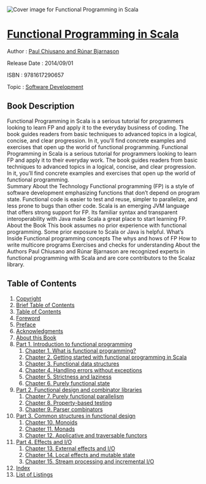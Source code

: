 ![Cover image for Functional Programming in Scala](https://imgdetail.ebookreading.net/cover/cover/software_development/EB9781617290657.jpg)

[Functional Programming in Scala](https://ebookreading.net/view/book/Functional+Programming+in+Scala-EB9781617290657_1.html "Functional Programming in Scala")
====================================================================================================================

Author : [Paul Chiusano and Rúnar Bjarnason](https://ebookreading.net/search/author/Paul+Chiusano+and+R%C3%BAnar+Bjarnason)

Release Date : 2014/09/01

ISBN : 9781617290657

Topic : [Software Development](https://ebookreading.net/search/category/software-development)

Book Description
-----------------

Functional Programming in Scala is a serious tutorial for programmers looking to learn FP and apply it to the everyday business of coding. The book guides readers from basic techniques to advanced topics in a logical, concise, and clear progression. In it, you'll find concrete examples and exercises that open up the world of functional programming.    Functional Programming in Scala is a serious tutorial for programmers looking to learn FP and apply it to their everyday work. The book guides readers from basic techniques to advanced topics in a logical, concise, and clear progression. In it, you’ll find concrete examples and exercises that open up the world of functional programming.      
Summary
About the Technology
Functional programming (FP) is a style of software development emphasizing functions that don’t depend on program state. Functional code is easier to test and reuse, simpler to parallelize, and less prone to bugs than other code. Scala is an emerging JVM language that offers strong support for FP. Its familiar syntax and transparent interoperability with Java make Scala a great place to start learning FP.
About the Book
This book assumes no prior experience with functional programming. Some prior exposure to Scala or Java is helpful.
What’s Inside
Functional programming concepts
The whys and hows of FP
How to write multicore programs
Exercises and checks for understanding
About the Authors
Paul Chiusano and Rúnar Bjarnason are recognized experts in functional programming with Scala and are core contributors to the Scalaz library.
              
Table of Contents
-----------------

1. [Copyright](https://ebookreading.net/view/book/Functional+Programming+in+Scala-EB9781617290657_3.html)
1. [Brief Table of Contents](https://ebookreading.net/view/book/Functional+Programming+in+Scala-EB9781617290657_4.html)
1. [Table of Contents](https://ebookreading.net/view/book/Functional+Programming+in+Scala-EB9781617290657_5.html)
1. [Foreword](https://ebookreading.net/view/book/Functional+Programming+in+Scala-EB9781617290657_6.html)
1. [Preface](https://ebookreading.net/view/book/Functional+Programming+in+Scala-EB9781617290657_7.html)
1. [Acknowledgments](https://ebookreading.net/view/book/Functional+Programming+in+Scala-EB9781617290657_8.html)
1. [About this Book](https://ebookreading.net/view/book/Functional+Programming+in+Scala-EB9781617290657_9.html)
1. [Part 1. Introduction to functional programming](https://ebookreading.net/view/book/Functional+Programming+in+Scala-EB9781617290657_10.html)
    1. [Chapter 1. What is functional programming?](https://ebookreading.net/view/book/Functional+Programming+in+Scala-EB9781617290657_11.html)
    1. [Chapter 2. Getting started with functional programming in Scala](https://ebookreading.net/view/book/Functional+Programming+in+Scala-EB9781617290657_12.html)
    1. [Chapter 3. Functional data structures](https://ebookreading.net/view/book/Functional+Programming+in+Scala-EB9781617290657_13.html)
    1. [Chapter 4. Handling errors without exceptions](https://ebookreading.net/view/book/Functional+Programming+in+Scala-EB9781617290657_14.html)
    1. [Chapter 5. Strictness and laziness](https://ebookreading.net/view/book/Functional+Programming+in+Scala-EB9781617290657_15.html)
    1. [Chapter 6. Purely functional state](https://ebookreading.net/view/book/Functional+Programming+in+Scala-EB9781617290657_16.html)
1. [Part 2. Functional design and combinator libraries](https://ebookreading.net/view/book/Functional+Programming+in+Scala-EB9781617290657_17.html)
    1. [Chapter 7. Purely functional parallelism](https://ebookreading.net/view/book/Functional+Programming+in+Scala-EB9781617290657_18.html)
    1. [Chapter 8. Property-based testing](https://ebookreading.net/view/book/Functional+Programming+in+Scala-EB9781617290657_19.html)
    1. [Chapter 9. Parser combinators](https://ebookreading.net/view/book/Functional+Programming+in+Scala-EB9781617290657_20.html)
1. [Part 3. Common structures in functional design](https://ebookreading.net/view/book/Functional+Programming+in+Scala-EB9781617290657_21.html)
    1. [Chapter 10. Monoids](https://ebookreading.net/view/book/Functional+Programming+in+Scala-EB9781617290657_22.html)
    1. [Chapter 11. Monads](https://ebookreading.net/view/book/Functional+Programming+in+Scala-EB9781617290657_23.html)
    1. [Chapter 12. Applicative and traversable functors](https://ebookreading.net/view/book/Functional+Programming+in+Scala-EB9781617290657_24.html)
1. [Part 4. Effects and I/O](https://ebookreading.net/view/book/Functional+Programming+in+Scala-EB9781617290657_25.html)
    1. [Chapter 13. External effects and I/O](https://ebookreading.net/view/book/Functional+Programming+in+Scala-EB9781617290657_26.html)
    1. [Chapter 14. Local effects and mutable state](https://ebookreading.net/view/book/Functional+Programming+in+Scala-EB9781617290657_27.html)
    1. [Chapter 15. Stream processing and incremental I/O](https://ebookreading.net/view/book/Functional+Programming+in+Scala-EB9781617290657_28.html)
1. [Index](https://ebookreading.net/view/book/Functional+Programming+in+Scala-EB9781617290657_29.html)
1. [List of Listings](https://ebookreading.net/view/book/Functional+Programming+in+Scala-EB9781617290657_30.html)
